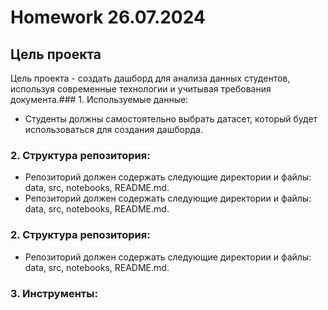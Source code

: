 # Homework 26.07.2024

## Цель проекта

Цель проекта - создать дашборд для анализа данных студентов, используя современные технологии и учитывая требования документа.### 1. Используемые данные:
* Студенты должны самостоятельно выбрать датасет, который будет использоваться для создания дашборда.
### 2. Структура репозитория:
* Репозиторий должен содержать следующие директории и файлы: data, src, notebooks, README.md.
* Репозиторий должен содержать следующие директории и файлы: data, src, notebooks, README.md.
### 2. Структура репозитория:
* Репозиторий должен содержать следующие директории и файлы: data, src, notebooks, README.md.
### 3. Инструменты:
